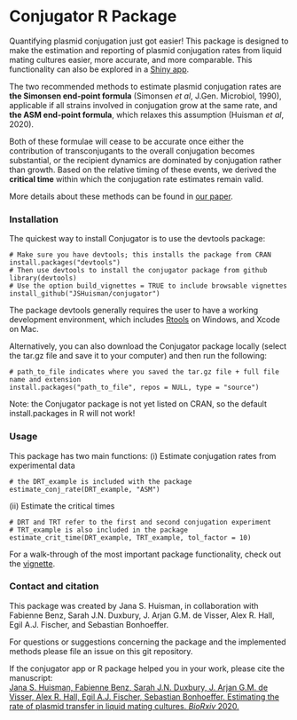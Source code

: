 # Conjugator R Package

Quantifying plasmid conjugation just got easier! This package is designed to make the estimation and reporting of plasmid conjugation rates from liquid mating cultures easier, more accurate, and more comparable. This functionality can also be explored in a [Shiny app](https://ibz-shiny.ethz.ch/jhuisman/conjugator/). 

The two recommended methods to estimate plasmid conjugation rates are **the Simonsen end-point formula** (Simonsen *et al*, J.Gen. Microbiol, 1990), applicable if all strains involved in conjugation grow at the same rate, and **the ASM end-point formula**, which relaxes this assumption (Huisman *et al*, 2020). 

Both of these formulae will cease to be accurate once either the contribution of transconjugants to the overall conjugation becomes substantial, or the recipient dynamics are dominated by conjugation rather than growth. Based on the relative timing of these events, we derived the **critical time** within which the conjugation rate estimates remain valid. 

More details about these methods can be found in [our paper](https://www.biorxiv.org/content/10.1101/2020.03.09.980862v1).

### Installation 

The quickest way to install Conjugator is to use the devtools package:
```{r}
# Make sure you have devtools; this installs the package from CRAN
install.packages("devtools")
# Then use devtools to install the conjugator package from github
library(devtools)
# Use the option build_vignettes = TRUE to include browsable vignettes
install_github("JSHuisman/conjugator")
```
The package devtools generally requires the user to have a working development environment, which includes [Rtools](https://cran.r-project.org/bin/windows/Rtools/) on Windows, and Xcode on Mac.

Alternatively, you can also download the Conjugator package locally (select the tar.gz file and save it to your computer) and then run the following:
```{r}
# path_to_file indicates where you saved the tar.gz file + full file name and extension
install.packages("path_to_file", repos = NULL, type = "source")
```
Note: the Conjugator package is not yet listed on CRAN, so the default install.packages in R will not work!

### Usage 

This package has two main functions:
(i) Estimate conjugation rates from experimental data
```{r}
# the DRT_example is included with the package
estimate_conj_rate(DRT_example, "ASM")
```
(ii) Estimate the critical times
```{r}
# DRT and TRT refer to the first and second conjugation experiment
# TRT_example is also included in the package
estimate_crit_time(DRT_example, TRT_example, tol_factor = 10)
```

For a walk-through of the most important package functionality, check out the [vignette](https://jshuisman.github.io/conjugator/articles/conjugator.html).

### Contact and citation 
This package was created by Jana S. Huisman, in collaboration with Fabienne Benz, Sarah J.N. Duxbury, J. Arjan G.M. de Visser, Alex R. Hall, Egil A.J. Fischer, and Sebastian Bonhoeffer.

For questions or suggestions concerning the package and the implemented methods please file an issue on this git repository.

If the conjugator app or R package helped you in your work, please cite the manuscript:<br/>
[Jana S. Huisman, Fabienne Benz, Sarah J.N. Duxbury, J. Arjan G.M. de Visser, Alex R. Hall, Egil A.J. Fischer, Sebastian Bonhoeffer. Estimating the rate of plasmid transfer in liquid mating cultures. *BioRxiv* 2020.](https://www.biorxiv.org/content/10.1101/2020.03.09.980862v1)
